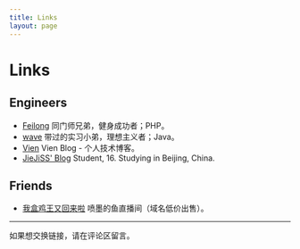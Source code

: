 ```yaml
---
title: Links
layout: page
---
```


# Links

## Engineers

- [Feilong](http://feilong.tech/) 同门师兄弟，健身成功者；PHP。
- [wave](http://imbotao.top/) 带过的实习小弟，理想主义者；Java。
- [Vien](https://viencoding.com/) Vien Blog - 个人技术博客。
- [JieJiSS' Blog](https://blog.jiejiss.com/) Student, 16. Studying in Beijing, China.

## Friends

- [我盒鸡王又回来啦](http://penmodeyu.com) 喷墨的鱼直播间（域名低价出售）。

---

如果想交换链接，请在评论区留言。
